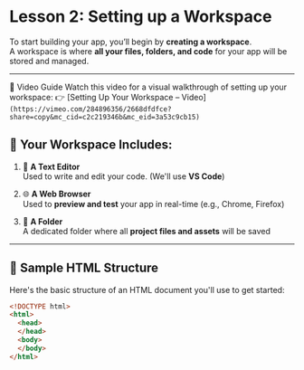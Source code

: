 # Lesson 2: Setting up a Workspace

To start building your app, you’ll begin by **creating a workspace**.  
A workspace is where **all your files, folders, and code** for your app will be stored and managed.

---
🎥 Video Guide
Watch this video for a visual walkthrough of setting up your workspace:
👉 [Setting Up Your Workspace – Video]`(https://vimeo.com/284896356/2668dfdfce?share=copy&mc_cid=c2c219346b&mc_eid=3a53c9cb15)`

## 🧰 Your Workspace Includes:

1. 📝 **A Text Editor**  
   Used to write and edit your code. (We'll use **VS Code**)

2. 🌐 **A Web Browser**  
   Used to **preview and test** your app in real-time (e.g., Chrome, Firefox)

3. 📁 **A Folder**  
   A dedicated folder where all **project files and assets** will be saved

---

## 🧪 Sample HTML Structure

Here's the basic structure of an HTML document you'll use to get started:

```html
<!DOCTYPE html>
<html>
  <head>
  </head>
  <body>
  </body>
</html>
